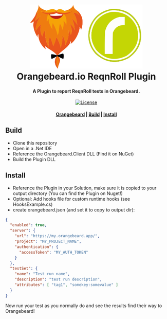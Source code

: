 <h1 align="center">
  <a href="https://github.com/orangebeard-io/ReqnRoll-Plugin">
    <img src="https://raw.githubusercontent.com/orangebeard-io/ReqnRoll-Plugin/main/.github/logo.svg" alt="Orangebeard.io FitNesse TestSystemListener" height="200">
  </a>
  <br>Orangebeard.io ReqnRoll Plugin<br>
</h1>

<h4 align="center">A Plugin to report ReqnRoll tests in Orangebeard.</h4>

<p align="center">
  <a href="https://github.com/orangebeard-io/ReqnRoll-Plugin/blob/main/LICENSE.txt">
    <img src="https://img.shields.io/github/license/orangebeard-io/ReqnRoll-Plugin?style=flat-square"
      alt="License" />
  </a>
</p>

<div align="center">
  <h4>
    <a href="https://orangebeard.io">Orangebeard</a> |
    <a href="#build">Build</a> |
    <a href="#install">Install</a>
  </h4>
</div>

## Build
 * Clone this repository
 * Open in a .Net IDE
 * Reference the Orangebeard.Client DLL (Find it on NuGet)
 * Build the Plugin DLL

## Install
 * Reference the Plugin in your Solution, make sure it is copied to your output directory (You can find the Plugin on Nuget!)
 * Optional: Add hooks file for custom runtime hooks (see HooksExample.cs)
 * create orangebeard.json (and set it to copy to output dir):

```json
{
  "enabled": true,
  "server": {
    "url": "https://my.orangebeard.app/",
    "project": "MY_PROJECT_NAME",
    "authentication": {
      "accessToken": "MY_AUTH_TOKEN"
    }
  },
  "testSet": {
    "name": "Test run name",
    "description": "test run description",
    "attributes": [ "tag1", "somekey:somevalue" ]
  }
}

```

Now run your test as you normally do and see the results find their way to Orangebeard!

